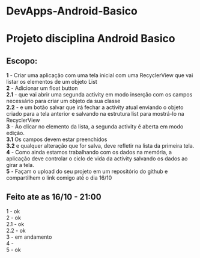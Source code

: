 # DevApps-Android-Basico
# Projeto disciplina Android Basico

## Escopo:
**1** - Criar uma aplicação com uma tela inicial com uma RecyclerView que vai listar os elementos de um objeto List<Classe>  
**2** - Adicionar um float button  
**2.1** - que vai abrir uma segunda activity em modo inserção com os campos necessário para criar um objeto da sua classe  
**2.2** - e um botão salvar que irá fechar a activity atual enviando o objeto criado para a tela anterior e salvando na estrutura list para mostrá-lo na RecyclerView  
**3** - Ao clicar no elemento da lista, a segunda activity é aberta em modo edição.  
**3.1** Os campos devem estar preenchidos  
**3.2** e qualquer alteração que for salva, deve refletir na lista da primeira tela.  
**4** - Como ainda estamos trabalhando com os dados na memória, a aplicação deve controlar o ciclo de vida da activity salvando os dados ao girar a tela.  
**5** - Façam o upload do seu projeto em um repositório do github e compartilhem o link comigo até o dia 16/10

## Feito ate as 16/10 - 21:00
1 - ok  
2 - ok  
2.1 - ok  
2.2 - ok  
3 - em andamento  
4 -  
5 - ok

